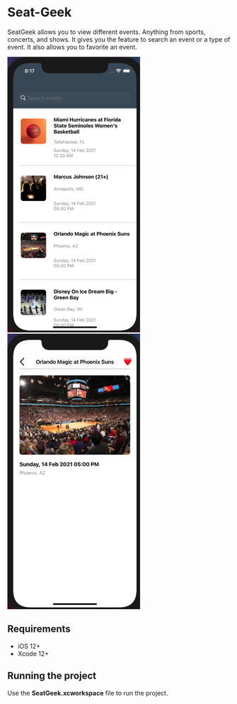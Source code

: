 # Seat-Geek
SeatGeek allows you to view different events. Anything from sports, concerts, and shows. It gives you the feature to search an event or a type of event. It also allows you to favorite an event.

   ![Screenshot](HomePage.png)          ![Screenshot](DetailPage.png)

## Requirements
- iOS 12+
- Xcode 12+

## Running the project

Use the **SeatGeek.xcworkspace** file to run the project. 

